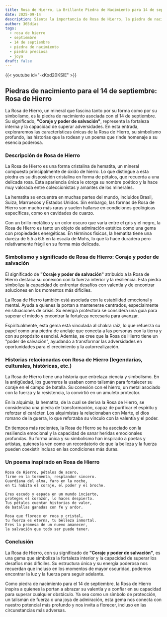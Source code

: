 ```yaml
---
title: Rosa de Hierro, La Brillante Piedra de Nacimiento para 14 de septiembre
date: 2025-09-14
description: Sienta la importancia de Rosa de Hierro, la piedra de nacimiento de 14 de septiembre que simboliza Coraje y poder de salvación. Deje que su belleza y significado iluminen su día.
author: 365días
tags:
  - rosa de hierro
  - septiembre
  - 14 de septiembre
  - piedra de nacimiento
  - piedra preciosa
  - joya
draft: false
---
```


{{< youtube id="-xKod20KSIE" >}}

## Piedras de nacimiento para el 14 de septiembre: Rosa de Hierro

La Rosa de Hierro, un mineral que fascina tanto por su forma como por su simbolismo, es la piedra de nacimiento asociada con el 14 de septiembre. Su significado, **"Coraje y poder de salvación"**, representa la fortaleza interna y la capacidad de superar adversidades. En esta entrada, exploraremos las características únicas de la Rosa de Hierro, su simbolismo profundo, las historias que la rodean y un poema que rinde homenaje a su esencia poderosa.

### Descripción de Rosa de Hierro

La Rosa de Hierro es una forma cristalina de hematita, un mineral compuesto principalmente de óxido de hierro. Lo que distingue a esta piedra es su disposición cristalina en forma de pétalos, que recuerda a una delicada rosa. Esta apariencia única le otorga su nombre poético y la hace muy valorada entre coleccionistas y amantes de los minerales.

La hematita se encuentra en muchas partes del mundo, incluidos Brasil, Suiza, Marruecos y Estados Unidos. Sin embargo, las formas de Rosa de Hierro son mucho más raras y suelen hallarse en condiciones geológicas específicas, como en cavidades de cuarzo.

Con un brillo metálico y un color oscuro que varía entre el gris y el negro, la Rosa de Hierro es tanto un objeto de admiración estética como una gema con propiedades energéticas. En términos físicos, la hematita tiene una dureza de 5.5 a 6.5 en la escala de Mohs, lo que la hace duradera pero relativamente frágil en su forma más delicada.

### Simbolismo y significado de Rosa de Hierro: Coraje y poder de salvación

El significado de **"Coraje y poder de salvación"** atribuido a la Rosa de Hierro destaca su conexión con la fuerza interior y la resiliencia. Esta piedra simboliza la capacidad de enfrentar desafíos con valentía y de encontrar soluciones en los momentos más difíciles.

La Rosa de Hierro también está asociada con la estabilidad emocional y mental. Ayuda a quienes la portan a mantenerse centrados, especialmente en situaciones de crisis. Su energía protectora se considera una guía para superar el miedo y encontrar la fortaleza necesaria para avanzar.

Espiritualmente, esta gema está vinculada al chakra raíz, lo que refuerza su papel como una piedra de anclaje que conecta a las personas con la tierra y con su propósito esencial. Además, se cree que la Rosa de Hierro tiene un "poder de salvación", ayudando a transformar las adversidades en oportunidades para el crecimiento y la autorrealización.

### Historias relacionadas con Rosa de Hierro (legendarias, culturales, históricas, etc.)

La Rosa de Hierro tiene una historia que entrelaza ciencia y simbolismo. En la antigüedad, los guerreros la usaban como talismán para fortalecer su coraje en el campo de batalla. Su conexión con el hierro, un metal asociado con la fuerza y la resistencia, la convirtió en un amuleto protector.

En la alquimia, la hematita, de la cual se deriva la Rosa de Hierro, se consideraba una piedra de transformación, capaz de purificar el espíritu y reforzar el carácter. Los alquimistas la relacionaban con Marte, el dios romano de la guerra, lo que reforzaba su vínculo con la valentía y el poder.

En tiempos más recientes, la Rosa de Hierro se ha asociado con la resiliencia emocional y la capacidad de sanar heridas emocionales profundas. Su forma única y su simbolismo han inspirado a poetas y artistas, quienes la ven como un recordatorio de que la belleza y la fuerza pueden coexistir incluso en las condiciones más duras.

### Un poema inspirado en Rosa de Hierro

```
Rosa de Hierro, pétalos de acero,  
firme en la tormenta, resplandor sincero.  
Guardiana del alma, faro en la noche,  
en ti habita el coraje, el poder y el broche.  

Eres escudo y espada en un mundo incierto,  
proteges el corazón, lo haces despierto.  
Tus pétalos cuentan historias de valor,  
de batallas ganadas con fe y ardor.  

Rosa que florece en roca y cristal,  
tu fuerza es eterna, tu belleza inmortal.  
Eres la promesa de un nuevo amanecer,  
la salvación que todo ser puede tener.  
```

### Conclusión

La Rosa de Hierro, con su significado de **"Coraje y poder de salvación"**, es una gema que simboliza la fortaleza interior y la capacidad de superar los desafíos más difíciles. Su estructura única y su energía poderosa nos recuerdan que incluso en los momentos de mayor oscuridad, podemos encontrar la luz y la fuerza para seguir adelante.

Como piedra de nacimiento para el 14 de septiembre, la Rosa de Hierro inspira a quienes la portan a abrazar su valentía y a confiar en su capacidad para superar cualquier obstáculo. Ya sea como un símbolo de protección, un talismán de fuerza o una joya de admiración, esta gema nos conecta con nuestro potencial más profundo y nos invita a florecer, incluso en las circunstancias más adversas.